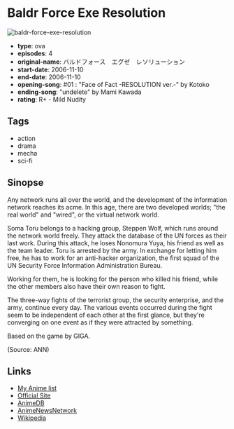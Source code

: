 # Baldr Force Exe Resolution

![baldr-force-exe-resolution](https://cdn.myanimelist.net/images/anime/3/76295.jpg)

-   **type**: ova
-   **episodes**: 4
-   **original-name**: バルドフォース　エグゼ　レソリューション
-   **start-date**: 2006-11-10
-   **end-date**: 2006-11-10
-   **opening-song**: #01 : "Face of Fact -RESOLUTION ver.-" by Kotoko
-   **ending-song**: "undelete" by Mami Kawada
-   **rating**: R+ - Mild Nudity

## Tags

-   action
-   drama
-   mecha
-   sci-fi

## Sinopse

Any network runs all over the world, and the development of the information network reaches its acme. In this age, there are two developed worlds; "the real world" and "wired", or the virtual network world.

Soma Toru belongs to a hacking group, Steppen Wolf, which runs around the network world freely. They attack the database of the UN forces as their last work. During this attack, he loses Nonomura Yuya, his friend as well as the team leader. Toru is arrested by the army. In exchange for letting him free, he has to work for an anti-hacker organization, the first squad of the UN Security Force Information Administration Bureau.

Working for them, he is looking for the person who killed his friend, while the other members also have their own reason to fight.

The three-way fights of the terrorist group, the security enterprise, and the army, continue every day. The various events occurred during the fight seem to be independent of each other at the first glance, but they're converging on one event as if they were attracted by something.

Based on the game by GIGA.

(Source: ANN)

## Links

-   [My Anime list](https://myanimelist.net/anime/1682/Baldr_Force_Exe_Resolution)
-   [Official Site](http://trinet.cata.jp/baldrforce/)
-   [AnimeDB](http://anidb.info/perl-bin/animedb.pl?show=anime&aid=3445)
-   [AnimeNewsNetwork](http://www.animenewsnetwork.com/encyclopedia/anime.php?id=6291)
-   [Wikipedia](http://en.wikipedia.org/wiki/Baldr_Force#OVA)
